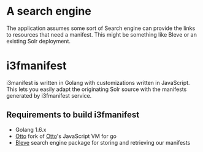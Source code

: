
# A search engine

The application assumes some sort of Search engine can provide the links to resources that need a manifest. This might be something like Bleve or an
existing Solr deployment.


# i3fmanifest

i3manifest is written in Golang with customizations written in JavaScript. This lets you easily adapt the originating Solr source with
the manifests generated by i3fmanifest service.

## Requirements to build i3fmanifest

+ Golang 1.6.x
+ [Otto](https://github.com/rsdoiel/otto) fork of [Otto](https://github.com/robertkremin)'s JavaScript VM for go
+ [Bleve](https://blevesearch.com) search engine package for storing and retrieving our manifests



